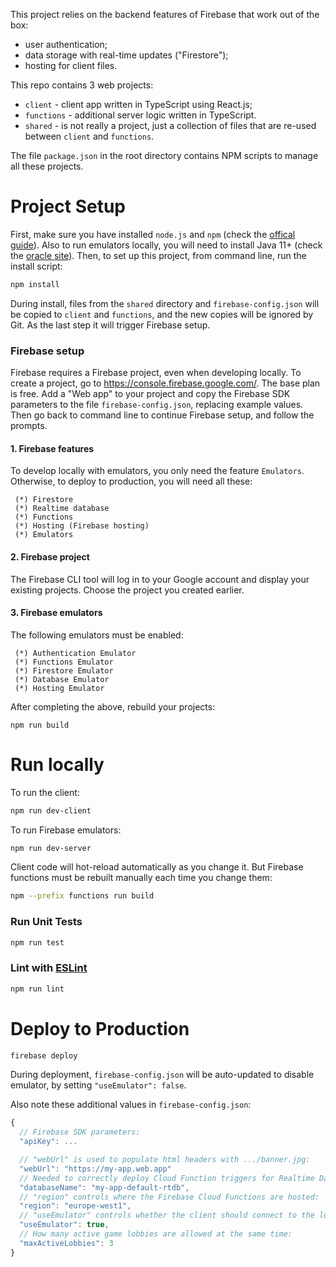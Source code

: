 This project relies on the backend features of Firebase that work out of the box:
- user authentication;
- data storage with real-time updates ("Firestore");
- hosting for client files.

This repo contains 3 web projects:
- `client` - client app written in TypeScript using React.js;
- `functions` - additional server logic written in TypeScript.
- `shared` - is not really a project, just a collection of files that are re-used between `client` and `functions`.

The file `package.json` in the root directory contains NPM scripts to manage all these projects.

# Project Setup

First, make sure you have installed `node.js` and `npm` (check the [offical guide](https://docs.npmjs.com/downloading-and-installing-node-js-and-npm)).
Also to run emulators locally, you will need to install Java 11+ (check the [oracle site](https://www.oracle.com/java/technologies/java-se-glance.html)).
Then, to set up this project, from command line, run the install script:
```sh
npm install
```

During install, files from the `shared` directory and `firebase-config.json` will be copied to `client` and `functions`, and the new copies will be ignored by Git. As the last step it will trigger Firebase setup.

### Firebase setup

Firebase requires a Firebase project, even when developing locally. To create a project, go to https://console.firebase.google.com/. The base plan is free. Add a "Web app" to your project and copy the Firebase SDK parameters to the file `firebase-config.json`, replacing example values. Then go back to command line to continue Firebase setup, and follow the prompts.

#### 1. Firebase features
To develop locally with emulators, you only need the feature `Emulators`. Otherwise, to deploy to production, you will need all these:
```
 (*) Firestore
 (*) Realtime database
 (*) Functions
 (*) Hosting (Firebase hosting)
 (*) Emulators
```

#### 2. Firebase project
The Firebase CLI tool will log in to your Google account and display your existing projects. Choose the project you created earlier.

#### 3. Firebase emulators
The following emulators must be enabled:
```
 (*) Authentication Emulator
 (*) Functions Emulator
 (*) Firestore Emulator
 (*) Database Emulator
 (*) Hosting Emulator
```

After completing the above, rebuild your projects:
```
npm run build
```

# Run locally

To run the client:
```sh
npm run dev-client
```

To run Firebase emulators:
```sh
npm run dev-server
```

Client code will hot-reload automatically as you change it. But Firebase functions must be rebuilt manually each time you change them:
```sh
npm --prefix functions run build
```

### Run Unit Tests

```sh
npm run test
```

### Lint with [ESLint](https://eslint.org/)

```sh
npm run lint
```

# Deploy to Production

```sh
firebase deploy
```
During deployment, `firebase-config.json` will be auto-updated to disable emulator, by setting `"useEmulator": false`.

Also note these additional values in `firebase-config.json`:

```js
{
  // Firebase SDK parameters:
  "apiKey": ...

  // "webUrl" is used to populate html headers with .../banner.jpg:
  "webUrl": "https://my-app.web.app"
  // Needed to correctly deploy Cloud Function triggers for Realtime Database:
  "databaseName": "my-app-default-rtdb",
  // "region" controls where the Firebase Cloud Functions are hosted:
  "region": "europe-west1",
  // "useEmulator" controls whether the client should connect to the local emulator or to prod:
  "useEmulator": true,
  // How many active game lobbies are allowed at the same time:
  "maxActiveLobbies": 3
}
```
